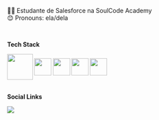  👩‍🎓 Estudante de Salesforce na SoulCode Academy<br>
 😊 Pronouns: ela/dela 
 
<div style="display: inline_block"><br>
<p><b>Tech Stack<b></p>
<img align="center" height="60" width="60"  src="https://cdn.jsdelivr.net/gh/devicons/devicon/icons/salesforce/salesforce-original.svg" />
<img align="center" height="40" width="40" src="https://cdn.jsdelivr.net/gh/devicons/devicon/icons/html5/html5-original-wordmark.svg"/>
<img align="center" height="40" width="40"  src="https://cdn.jsdelivr.net/gh/devicons/devicon/icons/javascript/javascript-original.svg" />
<img align="center" height="40" width="40"  src="https://cdn.jsdelivr.net/gh/devicons/devicon/icons/css3/css3-original-wordmark.svg" />
<img align="center" height="40" width="40"  src="https://cdn.jsdelivr.net/gh/devicons/devicon/icons/visualstudio/visualstudio-plain.svg" />
</div> <br>

<p><b>Social Links<b></p>
<a href="https://www.linkedin.com/in/mannuella-souza-3504a2160/" target="_blank"><img src="https://img.shields.io/badge/-LinkedIn-%230077B5?style=for-the-badge&logo=linkedin&logoColor=white" target="_blank"></a> 

